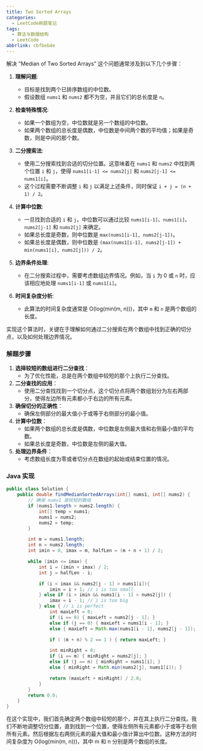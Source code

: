 ```yaml
---
title: Two Sorted Arrays
categories:
  - LeetCode刷题笔记
tags:
  - 算法与数据结构
  - LeetCode
abbrlink: cbfbeb4e
---
```


解决 "Median of Two Sorted Arrays" 这个问题通常涉及到以下几个步骤：

1. **理解问题**:
   - 目标是找到两个已排序数组的中位数。
   - 假设数组 `nums1` 和 `nums2` 都不为空，并且它们的总长度是 `n`。

2. **检查特殊情况**:
   - 如果一个数组为空，中位数就是另一个数组的中位数。
   - 如果两个数组的总长度是偶数，中位数是中间两个数的平均值；如果是奇数，则是中间的那个数。

3. **二分搜索法**:
   - 使用二分搜索找到合适的切分位置。这意味着在 `nums1` 和 `nums2` 中找到两个位置 `i` 和 `j`，使得 `nums1[i-1] <= nums2[j]` 和 `nums2[j-1] <= nums1[i]`。
   - 这个过程需要不断调整 `i` 和 `j` 以满足上述条件，同时保证 `i + j = (n + 1) / 2`。

4. **计算中位数**:
   - 一旦找到合适的 `i` 和 `j`，中位数可以通过比较 `nums1[i-1]`、`nums1[i]`、`nums2[j-1]` 和 `nums2[j]` 来确定。
   - 如果总长度是奇数，则中位数是 `max(nums1[i-1], nums2[j-1])`。
   - 如果总长度是偶数，则中位数是 `(max(nums1[i-1], nums2[j-1]) + min(nums1[i], nums2[j])) / 2`。

5. **边界条件处理**:
   - 在二分搜索过程中，需要考虑数组边界情况。例如，当 `i` 为 0 或 `n` 时，应该相应地处理 `nums1[i-1]` 或 `nums1[i]`。

6. **时间复杂度分析**:
   - 此算法的时间复杂度通常是 O(log(min(m, n)))，其中 `m` 和 `n` 是两个数组的长度。
   

实现这个算法时，关键在于理解如何通过二分搜索在两个数组中找到正确的切分点，以及如何处理边界情况。


<!-- more -->



### 解题步骤

1. **选择较短的数组进行二分查找**：
   - 为了优化性能，总是在两个数组中较短的那个上执行二分查找。
2. **二分查找的应用**：
   - 使用二分查找找到一个切分点，这个切分点将两个数组划分为左右两部分，使得左边所有元素都小于右边的所有元素。
3. **确保切分的正确性**：
   - 确保左侧部分的最大值小于或等于右侧部分的最小值。
4. **计算中位数**：
   - 如果两个数组的总长度是偶数，中位数是左侧最大值和右侧最小值的平均数。
   - 如果总长度是奇数，中位数是左侧的最大值。
5. **处理边界条件**：
   - 考虑数组长度为零或者切分点在数组的起始或结束位置的情况。

### Java 实现

```java
public class Solution {
    public double findMedianSortedArrays(int[] nums1, int[] nums2) {
        // 确保 nums1 是较短的数组
        if (nums1.length > nums2.length) {
            int[] temp = nums1;
            nums1 = nums2;
            nums2 = temp;
        }

        int m = nums1.length;
        int n = nums2.length;
        int imin = 0, imax = m, halfLen = (m + n + 1) / 2;

        while (imin <= imax) {
            int i = (imin + imax) / 2;
            int j = halfLen - i;

            if (i < imax && nums2[j - 1] > nums1[i]){
                imin = i + 1; // i is too small
            } else if (i > imin && nums1[i - 1] > nums2[j]) {
                imax = i - 1; // i is too big
            } else { // i is perfect
                int maxLeft = 0;
                if (i == 0) { maxLeft = nums2[j - 1]; }
                else if (j == 0) { maxLeft = nums1[i - 1]; }
                else { maxLeft = Math.max(nums1[i - 1], nums2[j - 1]); }

                if ( (m + n) % 2 == 1 ) { return maxLeft; }

                int minRight = 0;
                if (i == m) { minRight = nums2[j]; }
                else if (j == n) { minRight = nums1[i]; }
                else { minRight = Math.min(nums2[j], nums1[i]); }

                return (maxLeft + minRight) / 2.0;
            }
        }
        return 0.0;
    }
}
```

在这个实现中，我们首先确定两个数组中较短的那个，并在其上执行二分查找。我们不断地调整切分位置，直到找到一个位置，使得左侧所有元素都小于或等于右侧所有元素。然后根据左右两侧元素的最大值和最小值计算出中位数。这种方法的时间复杂度为 O(log(min(m, n)))，其中 m 和 n 分别是两个数组的长度。
